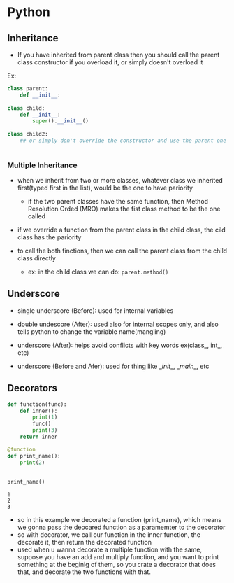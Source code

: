 # Python



## Inheritance 

- If you have inherited from parent class then you should call the parent class constructor if you overload it, or simply doesn't overload it 

Ex:


```python
class parent:
    def __init__:
        
class child:
    def __init__:
        super().__init__()
        
class child2:
    ## or simply don't override the constructor and use the parent one
    

```

### Multiple Inheritance

- when we inherit from two or more classes, whatever class we inherited first(typed first in the list), would be the one to have pariority
    - if the two parent classes have the same function, then Method Resolution Orded (MRO) makes the fist class method to be the one called 

- if we override a function from the parent class in the child class, the cild class has the pariority

- to call the both finctions, then we can call the parent class from the child class directly
    - ex:  in the child class we can do:  `parent.method()`

## Underscore

- single underscore (Before): used for internal variables
- double undescore (After): used also for internal scopes only, and also tells python to change the variable name(mangling)
- underscore (After): helps avoid conflicts with key words ex(class_, int_, etc)

-  underscore (Before and Afer): used for thing like \__init__, \__main__, etc 

## Decorators 




```python
def function(func):
    def inner():
        print(1)
        func()
        print(3)
    return inner

@function
def print_name():
    print(2)
    
    
print_name()
```

    1
    2
    3


 - so in this example we decorated a function (print_name), which means we gonna pass the deocared function as a paramemter to  the decorator 
 - so with decorator, we call our function in the inner function, the decorate it, then return the decorated function 
 - used when u wanna decorate a multiple function with the same, suppose you have an add and multiply function, and you want to print something at the beginig of them, so you crate a decorator that does that, and decorate the two functions with that. 



